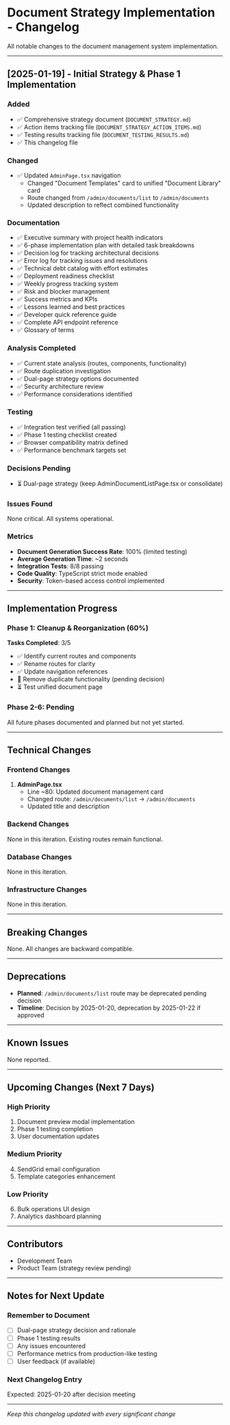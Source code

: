 
# Document Strategy Implementation - Changelog

All notable changes to the document management system implementation.

---

## [2025-01-19] - Initial Strategy & Phase 1 Implementation

### Added
- ✅ Comprehensive strategy document (`DOCUMENT_STRATEGY.md`)
- ✅ Action items tracking file (`DOCUMENT_STRATEGY_ACTION_ITEMS.md`)
- ✅ Testing results tracking file (`DOCUMENT_TESTING_RESULTS.md`)
- ✅ This changelog file

### Changed
- ✅ Updated `AdminPage.tsx` navigation
  - Changed "Document Templates" card to unified "Document Library" card
  - Route changed from `/admin/documents/list` to `/admin/documents`
  - Updated description to reflect combined functionality

### Documentation
- ✅ Executive summary with project health indicators
- ✅ 6-phase implementation plan with detailed task breakdowns
- ✅ Decision log for tracking architectural decisions
- ✅ Error log for tracking issues and resolutions
- ✅ Technical debt catalog with effort estimates
- ✅ Deployment readiness checklist
- ✅ Weekly progress tracking system
- ✅ Risk and blocker management
- ✅ Success metrics and KPIs
- ✅ Lessons learned and best practices
- ✅ Developer quick reference guide
- ✅ Complete API endpoint reference
- ✅ Glossary of terms

### Analysis Completed
- ✅ Current state analysis (routes, components, functionality)
- ✅ Route duplication investigation
- ✅ Dual-page strategy options documented
- ✅ Security architecture review
- ✅ Performance considerations identified

### Testing
- ✅ Integration test verified (all passing)
- ✅ Phase 1 testing checklist created
- ✅ Browser compatibility matrix defined
- ✅ Performance benchmark targets set

### Decisions Pending
- ⏳ Dual-page strategy (keep AdminDocumentListPage.tsx or consolidate)

### Issues Found
None critical. All systems operational.

### Metrics
- **Document Generation Success Rate**: 100% (limited testing)
- **Average Generation Time**: ~2 seconds
- **Integration Tests**: 8/8 passing
- **Code Quality**: TypeScript strict mode enabled
- **Security**: Token-based access control implemented

---

## Implementation Progress

### Phase 1: Cleanup & Reorganization (60%)
**Tasks Completed**: 3/5
- ✅ Identify current routes and components
- ✅ Rename routes for clarity
- ✅ Update navigation references
- 🔄 Remove duplicate functionality (pending decision)
- ⏳ Test unified document page

### Phase 2-6: Pending
All future phases documented and planned but not yet started.

---

## Technical Changes

### Frontend Changes
1. **AdminPage.tsx**
   - Line ~80: Updated document management card
   - Changed route: `/admin/documents/list` → `/admin/documents`
   - Updated title and description

### Backend Changes
None in this iteration. Existing routes remain functional.

### Database Changes
None in this iteration.

### Infrastructure Changes
None in this iteration.

---

## Breaking Changes
None. All changes are backward compatible.

---

## Deprecations
- **Planned**: `/admin/documents/list` route may be deprecated pending decision
- **Timeline**: Decision by 2025-01-20, deprecation by 2025-01-22 if approved

---

## Known Issues
None reported.

---

## Upcoming Changes (Next 7 Days)

### High Priority
1. Document preview modal implementation
2. Phase 1 testing completion
3. User documentation updates

### Medium Priority
4. SendGrid email configuration
5. Template categories enhancement

### Low Priority
6. Bulk operations UI design
7. Analytics dashboard planning

---

## Contributors
- Development Team
- Product Team (strategy review pending)

---

## Notes for Next Update

### Remember to Document
- [ ] Dual-page strategy decision and rationale
- [ ] Phase 1 testing results
- [ ] Any issues encountered
- [ ] Performance metrics from production-like testing
- [ ] User feedback (if available)

### Next Changelog Entry
Expected: 2025-01-20 after decision meeting

---

*Keep this changelog updated with every significant change*
